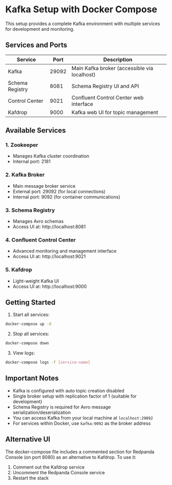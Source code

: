 # Kafka Setup with Docker Compose

This setup provides a complete Kafka environment with multiple services for development and monitoring.

## Services and Ports

| Service         | Port  | Description                                  |
| --------------- | ----- | -------------------------------------------- |
| Kafka           | 29092 | Main Kafka broker (accessible via localhost) |
| Schema Registry | 8081  | Schema Registry UI and API                   |
| Control Center  | 9021  | Confluent Control Center web interface       |
| Kafdrop         | 9000  | Kafka web UI for topic management            |

## Available Services

### 1. Zookeeper

- Manages Kafka cluster coordination
- Internal port: 2181

### 2. Kafka Broker

- Main message broker service
- External port: 29092 (for local connections)
- Internal port: 9092 (for container communications)

### 3. Schema Registry

- Manages Avro schemas
- Access UI at: http://localhost:8081

### 4. Confluent Control Center

- Advanced monitoring and management interface
- Access UI at: http://localhost:9021

### 5. Kafdrop

- Light-weight Kafka UI
- Access UI at: http://localhost:9000

## Getting Started

1. Start all services:

```bash
docker-compose up -d
```

2. Stop all services:

```bash
docker-compose down
```

3. View logs:

```bash
docker-compose logs -f [service-name]
```

## Important Notes

- Kafka is configured with auto topic creation disabled
- Single broker setup with replication factor of 1 (suitable for development)
- Schema Registry is required for Avro message serialization/deserialization
- You can access Kafka from your local machine at `localhost:29092`
- For services within Docker, use `kafka:9092` as the broker address

## Alternative UI

The docker-compose file includes a commented section for Redpanda Console (on port 8080) as an alternative to Kafdrop. To use it:

1. Comment out the Kafdrop service
2. Uncomment the Redpanda Console service
3. Restart the stack
